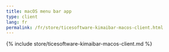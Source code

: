 ```yaml
---
title: macOS menu bar app
type: client
lang: fr
permalink: /fr/store/ticesoftware-kimaibar-macos-client.html
---
```


{% include store/ticesoftware-kimaibar-macos-client.md %}